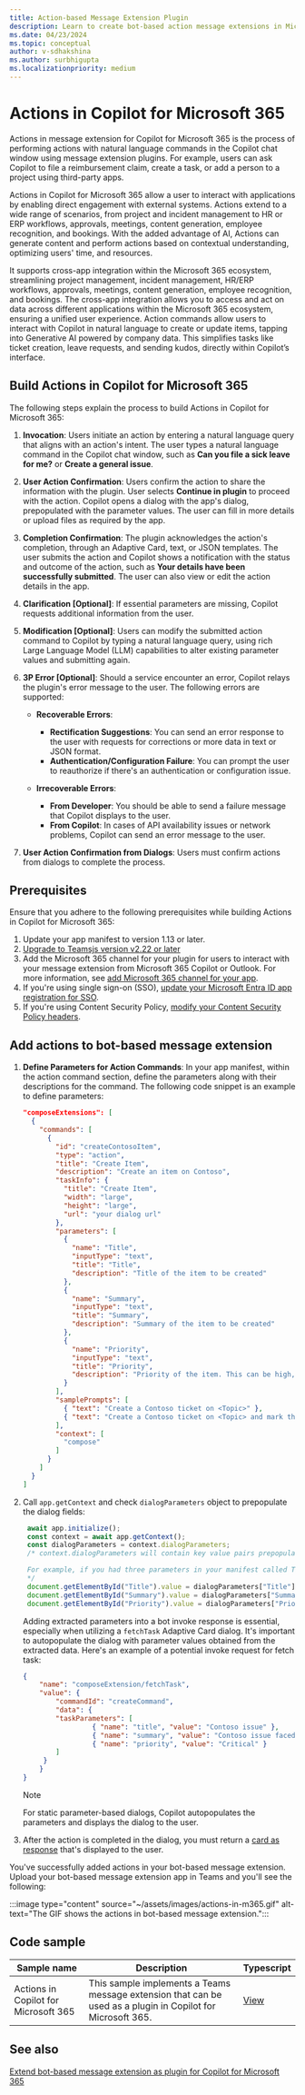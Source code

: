 ```yaml
---
title: Action-based Message Extension Plugin
description: Learn to create bot-based action message extensions in Microsoft Teams, enabling users to perform tasks with natural language commands in Copilot.
ms.date: 04/23/2024
ms.topic: conceptual
author: v-sdhakshina
ms.author: surbhigupta
ms.localizationpriority: medium
---
```


# Actions in Copilot for Microsoft 365

Actions in message extension for Copilot for Microsoft 365 is the process of performing actions with natural language commands in the Copilot chat window using message extension plugins. For example, users can ask Copilot to file a reimbursement claim, create a task, or add a person to a project using third-party apps.

Actions in Copilot for Microsoft 365 allow a user to interact with applications by enabling direct engagement with external systems. Actions extend to a wide range of scenarios, from project and incident management to HR or ERP workflows, approvals, meetings, content generation, employee  recognition, and bookings. With the added advantage of AI,  Actions can generate content and perform actions based on contextual understanding, optimizing users' time, and resources.

It supports cross-app integration within the Microsoft 365 ecosystem, streamlining project management, incident management, HR/ERP workflows, approvals, meetings, content generation, employee recognition, and bookings. The cross-app integration allows you to access and act on data across different applications within the Microsoft 365 ecosystem, ensuring a unified user experience. Action commands allow users to interact with Copilot in natural language to create or update items, tapping into Generative AI powered by company data. This simplifies tasks like ticket creation, leave requests, and sending kudos, directly within Copilot’s interface.

## Build Actions in Copilot for Microsoft 365

The following steps explain the process to build Actions in Copilot for Microsoft 365:

1. **Invocation**: Users initiate an action by entering a natural language query that aligns with an action's intent. The user types a natural language command in the Copilot chat window, such as **Can you file a sick leave for me?** or **Create a general issue**.

1. **User Action Confirmation**: Users confirm the action to share the information with the plugin. User selects **Continue in plugin** to proceed with the action. Copilot opens a dialog with the app's dialog, prepopulated with the parameter values. The user can fill in more details or upload files as required by the app.

1. **Completion Confirmation**: The plugin acknowledges the action's completion, through an Adaptive Card, text, or JSON templates. The user submits the action and Copilot shows a notification with the status and outcome of the action, such as **Your details have been successfully submitted**. The user can also view or edit the action details in the app.

1. **Clarification [Optional]**: If essential parameters are missing, Copilot requests additional information from the user.

1. **Modification [Optional]**: Users can modify the submitted action command to Copilot by typing a natural language query, using rich Large Language Model (LLM) capabilities to alter existing parameter values and submitting again.

1. **3P Error [Optional]**: Should a service encounter an error, Copilot relays the plugin's error message to the user. The following errors are supported:

   * **Recoverable Errors**:
      * **Rectification Suggestions**: You can send an error response to the user with requests for corrections or more data in text or JSON format.
      * **Authentication/Configuration Failure**: You can prompt the user to reauthorize if there's an authentication or configuration issue.

   * **Irrecoverable Errors**:
      * **From Developer**: You should be able to send a failure message that Copilot displays to the user.
      * **From Copilot**: In cases of API availability issues or network problems, Copilot can send an error message to the user.

1. **User Action Confirmation from Dialogs**: Users must confirm actions from dialogs to complete the process.

## Prerequisites

Ensure that you adhere to the following prerequisites while building Actions in Copilot for Microsoft 365:

1. Update your app manifest to version 1.13 or later.
1. [Upgrade to Teamsjs version v2.22 or later](https://www.npmjs.com/package/@microsoft/teams-js)
1. Add the Microsoft 365 channel for your plugin for users to interact with your message extension from Microsoft 365 Copilot or Outlook. For more information, see [add Microsoft 365 channel for your app](../m365-apps/extend-m365-teams-message-extension.md#add-microsoft-365-channel-for-your-app).
1. If you're using single sign-on (SSO), [update your Microsoft Entra ID app registration for SSO](../m365-apps/extend-m365-teams-message-extension.md#update-microsoft-entra-app-registration-for-sso).
1. If you're using Content Security Policy, [modify your Content Security Policy headers](../m365-apps/extend-m365-teams-personal-tab.md#configure-content-security-policy-headers).

## Add actions to bot-based message extension

1. **Define Parameters for Action Commands**: In your app manifest, within the action command section, define the parameters along with their descriptions for the command. The following code snippet is an example to define parameters:

    ```json
    "composeExtensions": [
      {
        "commands": [
          {
            "id": "createContosoItem",
            "type": "action",
            "title": "Create Item",
            "description": "Create an item on Contoso",
            "taskInfo": {
              "title": "Create Item",
              "width": "large",
              "height": "large",
              "url": "your dialog url"
            },
            "parameters": [
              {
                "name": "Title",
                "inputType": "text",
                "title": "Title",
                "description": "Title of the item to be created"
              },
              {
                "name": "Summary",
                "inputType": "text",
                "title": "Summary",
                "description": "Summary of the item to be created"
              },
              {
                "name": "Priority",
                "inputType": "text",
                "title": "Priority",
                "description": "Priority of the item. This can be high, medium or low."
              }
            ],
            "samplePrompts": [
              { "text": "Create a Contoso ticket on <Topic>" },
              { "text": "Create a Contoso ticket on <Topic> and mark the priority as <Priority>" }
            ],
            "context": [
              "compose"
            ]
          }
        ]
      }
    ]
    ```

1. Call `app.getContext` and check `dialogParameters` object to prepopulate the dialog fields:

   ```JavaScript
    await app.initialize();  
    const context = await app.getContext();  
    const dialogParameters = context.dialogParameters;  
    /* context.dialogParameters will contain key value pairs prepopulated by Copilot.The keys will match the parameter names specified in the manifest.

    For example, if you had three parameters in your manifest called Title, Description and Priority, you can access the values Copilot has prepopulated for you using dialogParameters.Title, dialogParameters.Description and dialogParameters.Priority
    */  
    document.getElementById("Title").value = dialogParameters["Title"];  
    document.getElementById("Summary").value = dialogParameters["Summary"];  
    document.getElementById("Priority").value = dialogParameters["Priority"];  
   ```

    Adding extracted parameters into a bot invoke response is essential, especially when utilizing a `fetchTask` Adaptive Card dialog. It's important to autopopulate the dialog with parameter values obtained from the extracted data. Here's an example of a potential invoke request for fetch task:

    ```json
    {  
        "name": "composeExtension/fetchTask",  
        "value": {  
            "commandId": "createCommand",  
            "data": {  
            "taskParameters": [  
                     { "name": "title", "value": "Contoso issue" },  
                     { "name": "summary", "value": "Contoso issue faced in the Fabrikam app" },  
                     { "name": "priority", "value": "Critical" }  
            ]  
         }  
        }  
    } 
    ```

    > [!NOTE]
    > For static parameter-based dialogs, Copilot autopopulates the parameters and displays the dialog to the user.

1. After the action is completed in the dialog, you must return a [card as response](how-to/action-commands/respond-to-task-module-submit.md#respond-with-a-card-inserted-into-the-compose-message-area) that's displayed to the user.

You've successfully added actions in your bot-based message extension. Upload your bot-based message extension app in Teams and you'll see the following:

:::image type="content" source="~/assets/images/actions-in-m365.gif" alt-text="The GIF shows the actions in bot-based message extension.":::

## Code sample

| **Sample name** | **Description** | **Typescript** |
|------------|-------------|----------------|
| Actions in Copilot for Microsoft 365 | This sample implements a Teams message extension that can be used as a plugin in Copilot for Microsoft 365. | [View](https://github.com/OfficeDev/Copilot-for-M365-Samples/tree/main/samples/msgext-northwind-inventory-action-ts) |

## See also

[Extend bot-based message extension as plugin for Copilot for Microsoft 365](build-bot-based-plugin.md)
